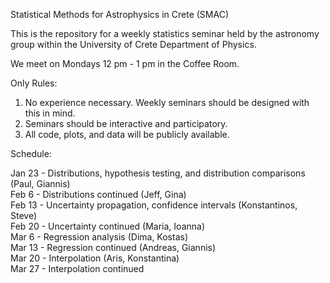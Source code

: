 Statistical Methods for Astrophysics in Crete (SMAC)

This is the repository for a weekly statistics seminar held by the astronomy group within the University of Crete Department of Physics. 

We meet on Mondays 12 pm - 1 pm in the Coffee Room.

Only Rules:  
1. No experience necessary. Weekly seminars should be designed with this in mind.  
2. Seminars should be interactive and participatory.  
3. All code, plots, and data will be publicly available.  


Schedule:  
  
Jan 23 - Distributions, hypothesis testing, and distribution comparisons (Paul, Giannis)  
Feb 6 - Distributions continued (Jeff, Gina)  
Feb 13 - Uncertainty propagation, confidence intervals (Konstantinos, Steve)  
Feb 20 - Uncertainty continued (Maria, Ioanna)  
Mar 6 - Regression analysis (Dima, Kostas)  
Mar 13 - Regression continued (Andreas, Giannis)  
Mar 20 - Interpolation (Aris, Konstantina)  
Mar 27 - Interpolation continued  

